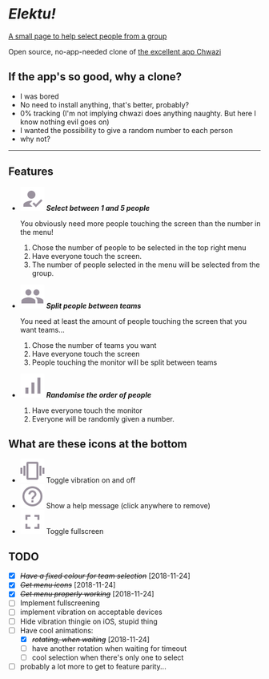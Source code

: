
# ***Elektu!***

[A small page to help select people from a group](https://jbellue.github.io/chose/)

Open source, no-app-needed clone of [the excellent app Chwazi](https://play.google.com/store/apps/details?id=com.tendadigital.chwaziApp&hl=en)

## If the app's so good, why a clone?

* I was bored
* No need to install anything, that's better, probably?
* 0% tracking (I'm not implying chwazi does anything naughty. But here I know nothing evil goes on)
* I wanted the possibility to give a random number to each person
* why not?

---

## Features

* ![select](img/select-unchecked.svg) ***Select between 1 and 5 people***

   You obviously need more people touching the screen than the number in the menu!
    1. Chose the number of people to be selected in the top right menu
    2. Have everyone touch the screen.
    3. The number of people selected in the menu will be selected from the group.

* ![group](img/group-unchecked.svg) ***Split people between teams***

   You need at least the amount of people touching the screen that you want teams...
    1. Chose the number of teams you want
    2. Have everyone touch the screen
    3. People touching the monitor will be split between teams

* ![ordinate](img/ordinate-unchecked.svg) ***Randomise the order of people***
    1. Have everyone touch the monitor
    2. Everyone will be randomly given a number.

## What are these icons at the bottom

* ![vibration](img/vibration-unchecked.svg) Toggle vibration on and off
* ![help](img/help.svg) Show a help message (click anywhere to remove)
* ![fullscreen](img/fullscreen-unchecked.svg) Toggle fullscreen

## TODO

* [X] ~~*Have a fixed colour for team selection*~~ [2018-11-24]
* [X] ~~*Get menu icons*~~ [2018-11-24]
* [X] ~~*Get menu properly working*~~ [2018-11-24]
* [ ] Implement fullscreening
* [ ] implement vibration on acceptable devices
* [ ] Hide vibration thingie on iOS, stupid thing
* [ ] Have cool animations:
  * [X] ~~*rotating, when waiting*~~ [2018-11-24]
  * [ ] have another rotation when waiting for timeout
  * [ ] cool selection when there's only one to select
* [ ] probably a lot more to get to feature parity...